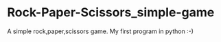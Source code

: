# Rock-Paper-Scissors_simple-game
A simple rock,paper,scissors game.
My first program in python :-)

